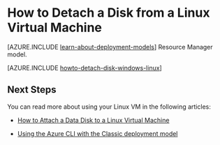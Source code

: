 <properties
	pageTitle="Detach a disk from a Linux VM | Microsoft Azure"
	description="Learn to detach a data disk from an Azure virtual machine created using the classic deployment model."
	services="virtual-machines-linux"
	documentationCenter=""
	authors="iainfoulds"
	manager="timlt"
	editor=""
	tags="azure-service-management"/>

<tags
	ms.service="virtual-machines-linux"
	ms.date="06/07/2016"
	wacn.date=""/>

# How to Detach a Disk from a Linux Virtual Machine

[AZURE.INCLUDE [learn-about-deployment-models](../includes/learn-about-deployment-models-classic-include.md)] Resource Manager model.

[AZURE.INCLUDE [howto-detach-disk-windows-linux](../includes/howto-detach-disk-linux.md)]

## Next Steps
You can read more about using your Linux VM in the following articles:

- [How to Attach a Data Disk to a Linux Virtual Machine](/documentation/articles/virtual-machines-linux-classic-attach-disk/)

- [Using the Azure CLI with the Classic deployment model](/documentation/articles/virtual-machines-command-line-tools/)